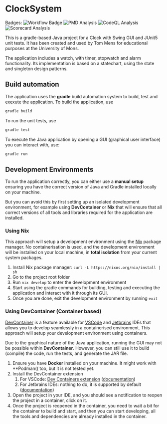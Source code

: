 # ClockSystem
Badges:
![Workflow Badge](https://github.com/amanzio/ClockSystem-TP3/actions/workflows/gradle.yml/badge.svg)
![PMD Analysis](https://github.com/amanzio/ClockSystem-TP3/actions/workflows/pmd.yml/badge.svg)
![CodeQL Analysis](https://github.com/amanzio/ClockSystem-TP3/actions/workflows/codeql.yml/badge.svg)
![Scorecard Analysis](https://github.com/amanzio/ClockSystem-TP3/actions/workflows/scorecard.yml/badge.svg)


This is a gradle-based Java project for a Clock with Swing GUI and JUnit5 unit tests. It has been created and used by Tom Mens for educational purposes at the University of Mons.

The application includes a watch, with timer, stopwatch and alarm functionality. Its implementation is based on a statechart, using the state and singleton design patterns.

## Build automation

The application uses the **gradle** build automation system to build, test and exexute the application.
To build the application, use
```sh
gradle build
```
To run the unit tests, use
```sh
gradle test
```
To execute the Java application by opening a GUI (graphical user interface) you can interact with, use:
```sh
gradle run
```

## Development Environments

To run the application correctly, you can either use a **manual setup** ensuring you have the correct version of Java and Gradle installed locally on your machine.

But you can avoid this by first setting up an isolated development environment, for example using 
**DevContainer** or **Nix** that will ensure that all correct versions of all tools and libraries required for the application are installed.

### Using Nix

This approach will setup a development environment using the [Nix](https://nixos.org) package manager.
No containerisation is used, and the development environment will be installed on your local machine, in **total isolation** from your current system packages.

1. Install Nix package manager: `curl -L https://nixos.org/nix/install | sh`
2. Go to the project root folder
3. Run `nix develop` to enter the development environment
4. Start using the gradle commands for building, testing and executing the application and interact with it through its GUI.
5. Once you are done, exit the development environment by running `exit`

### Using DevContainer (Container based)

[DevContainer](https://containers.dev/) is a feature available for [VSCode](https://code.visualstudio.com/) and [Jetbrains](https://www.jetbrains.com/) IDEs that allows you to develop seamlessly in a containerised environment. This approach will setup your
development environment using containers.

Due to the graphical nature of the Java application, running the GUI may not be possible within **DevContainer**. However, you can still use it to build (compile) the code, run the tests, and generate the JAR file.

1. Ensure you have **Docker** installed on your machine. It might work with **Podman(( too, but it is not tested yet.
2. Install the DevContainer extension
   1. For VSCode:
      [Dev Containers extension](https://marketplace.visualstudio.com/items?itemName=ms-vscode-remote.remote-containers)
      ([documentation](https://code.visualstudio.com/docs/devcontainers/containers))
   2. For Jetbrains IDEs: nothing to do, it is supported by default
      ([documentation](https://www.jetbrains.com/help/idea/connect-to-devcontainer.html))
3. Open the project in your IDE, and you should see a notification to reopen the project in a container, click on it.
4. Once the project is reopened in the container, you need to wait a bit for the container to build and start, and then you can start developing, all the tools and dependencies are already installed in the container.



